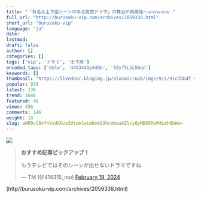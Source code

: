 ```yaml
---
title: "「有名な土下座シーンのある民放ドラマ」の舞台が再開発へｗｗｗｗｗ "
full_url: "http://burusoku-vip.com/archives/2059338.html"
short_url: "burusoku-vip"
language: "ja"
date: 
lastmod: 
draft: false
author: []
categories: []
tags: ['vip', 'ドラマ', '土下座']
encoded_tags: ['dmlw', '44OJ44Op44Oe', '5Zyf5LiL5bqn']
keywords: []
thumbnail: "https://livedoor.blogimg.jp/plusmicro26/imgs/9/1/91c7bbdf-s.png"
popular: 939
latest: 136
trend: 1684
featured: 48
views: 456
comments: 146
weight: 18
slug: aHR0cC8vYnVydXNva3UtdmlwLmNvbS9hcmNoaXZlcy8yMDU5MzM4Lmh0bWw=
---
```


![](https://livedoor.blogimg.jp/plusmicro26/imgs/9/1/91c7bbdf-s.png)

<blockquote class='twitter-tweet'><p><b>おすすめ記事ピックアップ！</b></p><p lang='ja' dir='ltr'>もうテレビではそのシーンが出せないドラマですね</p>— TM (@414315_mo) <a href='https//twitter.com/414315_mo/status/1759724913404031296?ref_src=twsrc%5Etfw'>February 19, 2024</a></blockquote> 

(http//burusoku-vip.com/archives/2059338.html)
